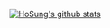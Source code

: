[![HoSung's github stats](https://github-readme-stats.vercel.app/api?username=leehosung)](https://github.com/anuraghazra/github-readme-stats)

<!--
**leehosung/leehosung** is a ✨ _special_ ✨ repository because its `README.md` (this file) appears on your GitHub profile.

Here are some ideas to get you started:

- 🔭 I’m currently working on ...
- 🌱 I’m currently learning ...
- 👯 I’m looking to collaborate on ...
- 🤔 I’m looking for help with ...
- 💬 Ask me about ...
- 📫 How to reach me: ...
- 😄 Pronouns: ...
- ⚡ Fun fact: ...
-->
